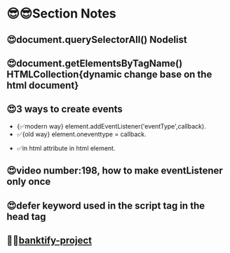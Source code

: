 # 😎😎Section Notes

## 😍document.querySelectorAll() Nodelist

## 😍document.getElementsByTagName() HTMLCollection{dynamic change base on the html document}

## 😍3 ways to create events

- {✅modern way} element.addEventListener('eventType',callback).
- ✅{old way} element.oneventtype = callback.

* ✅in html attribute in html element.

## 😍video number:198, how to make eventListener only once

## 😍defer keyword used in the script tag in the head tag

## 🐳🐳[banktify-project](https://banktify2.netlify.app/)
